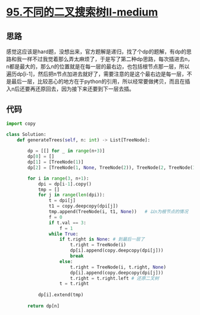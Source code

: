 # [95.不同的二叉搜索树II-medium](https://leetcode-cn.com/problems/unique-binary-search-trees-ii/)

## 思路
感觉这应该是hard题，没想出来，官方题解是递归，找了个dp的题解，有dp的思路和我一样不过我觉着那么弄太麻烦了，于是写了第二种dp思路，每次插进去n，n都是最大的，那么n的位置就是在每一层的最右边，也包括根节点那一层，所以遍历dp[i-1]，然后把n节点加进去就好了，需要注意的是这个最右边是每一层，不是最后一层，比较恶心的地方在于python的引用，所以经常要做拷贝，而且在插入n后还要再还原回去，因为接下来还要到下一层去插。

## 代码
```python
import copy

class Solution:
    def generateTrees(self, n: int) -> List[TreeNode]:
        
        dp = [[] for _ in range(n+3)]
        dp[0] = []
        dp[1] = [TreeNode(1)]
        dp[2] = [TreeNode(1, None, TreeNode(2)), TreeNode(2, TreeNode(1), None)]

        for i in range(3, n+1):
            dpi = dp[i-1].copy()
            tmp = []
            for j in range(len(dpi)):
                t = dpi[j]
                t1 = copy.deepcopy(dpi[j])
                tmp.append(TreeNode(i, t1, None))   # 以n为根节点的情况
                f = 0
                if t.val == 3:
                    f = 1
                while True:
                    if t.right is None: # 到最后一层了
                        t.right = TreeNode(i)
                        dp[i].append(copy.deepcopy(dpi[j]))
                        break
                    else:
                        t.right = TreeNode(i, t.right, None)
                        dp[i].append(copy.deepcopy(dpi[j]))
                        t.right = t.right.left # 还原二叉树
                    t = t.right
                
            dp[i].extend(tmp)
        
        return dp[n]
```